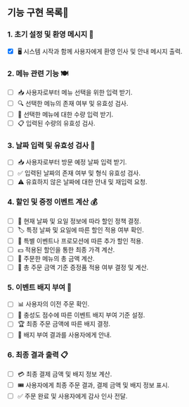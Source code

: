 ## 기능 구현 목록🚀

### 1. 초기 설정 및 환영 메시지 🌟
- [x] 🖥️ 시스템 시작과 함께 사용자에게 환영 인사 및 안내 메시지 출력.

### 2. 메뉴 관련 기능 🍽️
- [ ] 📥 사용자로부터 메뉴 선택을 위한 입력 받기.
- [ ] 🔍 선택한 메뉴의 존재 여부 및 유효성 검사.
- [ ] 🔄 선택한 메뉴에 대한 수량 입력 받기.
- [ ] 📋 입력된 수량의 유효성 검사.

### 3. 날짜 입력 및 유효성 검사 📅
- [ ] 📥 사용자로부터 방문 예정 날짜 입력 받기.
- [ ] ✅ 입력된 날짜의 존재 여부 및 형식 유효성 검사.
- [ ] ⚠ 유효하지 않은 날짜에 대한 안내 및 재입력 요청.

### 4. 할인 및 증정 이벤트 계산 💰
- [ ] 📆 현재 날짜 및 요일 정보에 따라 할인 정책 결정.
- [ ] 🏷️ 특정 날짜 및 요일에 따른 할인 적용 여부 확인.
- [ ] 🌟 특별 이벤트나 프로모션에 따른 추가 할인 적용.
- [ ] 💵 적용된 할인을 통한 최종 가격 계산.
- [ ] 🧮 주문한 메뉴의 총 금액 계산.
- [ ] 🎁 총 주문 금액 기준 증정품 적용 여부 결정 및 계산.

### 5. 이벤트 배지 부여 🏅
- [ ] 📊 사용자의 이전 주문 확인.
- [ ] 📐 충성도 점수에 따른 이벤트 배지 부여 기준 설정.
- [ ] 🏆 최종 주문 금액에 따른 배지 결정.
- [ ] 📢 배지 부여 결과를 사용자에게 안내.

### 6. 최종 결과 출력 📋
- [ ] 💳 최종 결제 금액 및 배지 정보 계산.
- [ ] 🎟️ 사용자에게 최종 주문 결과, 결제 금액 및 배지 정보 표시.
- [ ] ✅ 주문 완료 및 사용자에게 감사 인사 전달.